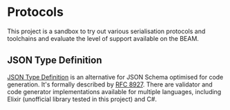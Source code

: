 # Protocols

This project is a sandbox to try out various serialisation protocols and
toolchains and evaluate the level of support available on the BEAM.


## JSON Type Definition

[JSON Type Definition](https://jsontypedef.com/) is an alternative for JSON Schema
optimised for code generation. It's formally described by
[RFC 8927](https://datatracker.ietf.org/doc/html/rfc8927).
There are validator and code generator implementations available for
multiple languages, including Elixir (unofficial library tested in this project) and C#.
